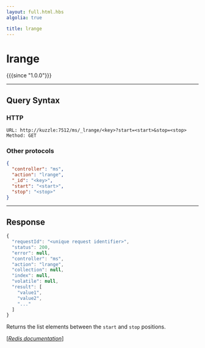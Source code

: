 ```yaml
---
layout: full.html.hbs
algolia: true

title: lrange
---
```


# lrange

{{{since "1.0.0"}}}



---

## Query Syntax

### HTTP

```http
URL: http://kuzzle:7512/ms/_lrange/<key>?start=<start>&stop=<stop>
Method: GET
```

### Other protocols


```json
{
  "controller": "ms",
  "action": "lrange",
  "_id": "<key>",
  "start": "<start>",
  "stop": "<stop>"
}
```

---

## Response

```javascript
{
  "requestId": "<unique request identifier>",
  "status": 200,
  "error": null,
  "controller": "ms",
  "action": "lrange",
  "collection": null,
  "index": null,
  "volatile": null,
  "result": [
    "value1",
    "value2",
    "..."
  ]
}
```

Returns the list elements between the `start` and `stop` positions.

[[_Redis documentation_]](https://redis.io/commands/lrange)
